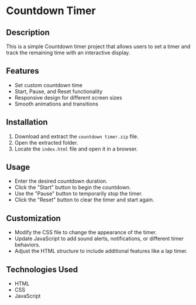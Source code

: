 # Countdown Timer

## Description
This is a simple Countdown timer project that allows users to set a timer and track the remaining time with an interactive display.

## Features
- Set custom countdown time
- Start, Pause, and Reset functionality
- Responsive design for different screen sizes
- Smooth animations and transitions

## Installation
1. Download and extract the `countdown timer.zip` file.
2. Open the extracted folder.
3. Locate the `index.html` file and open it in a browser.

## Usage
- Enter the desired countdown duration.
- Click the "Start" button to begin the countdown.
- Use the "Pause" button to temporarily stop the timer.
- Click the "Reset" button to clear the timer and start again.

## Customization
- Modify the CSS file to change the appearance of the timer.
- Update JavaScript to add sound alerts, notifications, or different timer behaviors.
- Adjust the HTML structure to include additional features like a lap timer.

## Technologies Used
- HTML
- CSS
- JavaScript

